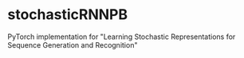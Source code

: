 # stochasticRNNPB
PyTorch implementation for "Learning Stochastic Representations for Sequence Generation and Recognition"
